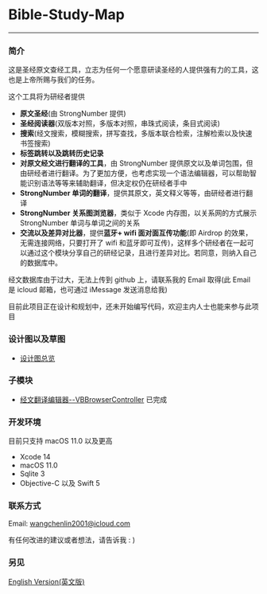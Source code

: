 # Bible-Study-Map

-----------------

### 简介

这是圣经原文查经工具，立志为任何一个愿意研读圣经的人提供强有力的工具，这也是上帝所赐与我们的任务。

这个工具将为研经者提供

- **原文圣经**(由 StrongNumber 提供)
- **圣经阅读器**(双版本对照，多版本对照，串珠式阅读，条目式阅读)
- **搜索**(经文搜索，模糊搜索，拼写查找，多版本联合检索，注解检索以及快速书签搜索)
- **标签跳转以及跳转历史记录**
- **对原文经文进行翻译的工具**，由 StrongNumber 提供原文以及单词包围，但由研经者进行翻译。为了更加方便，也考虑实现一个语法编辑器，可以帮助智能识别语法等等来辅助翻译，但决定权仍在研经者手中
- **StrongNumber 单词的翻译**，提供其原文，英文释义等等，由研经者进行翻译
- **StrongNumber 关系图浏览器**，类似于 Xcode 内存图，以关系网的方式展示 StrongNumber 单词与单词之间的关系
- **交流以及差异对比器**，提供**蓝牙+ wifi 面对面互传功能**(即 Airdrop 的效果，无需连接网络，只要打开了 wifi 和蓝牙即可互传)，这样多个研经者在一起可以通过这个模块分享自己的研经记录，且进行差异对比。若同意，则纳入自己的数据库中。

经文数据库由于过大，无法上传到 github 上，请联系我的 Email 取得(此 Email 是 icloud 邮箱，也可通过 iMessage 发送消息给我)

目前此项目正在设计和规划中，还未开始编写代码，欢迎主内人士也能来参与此项目



### 设计图以及草图

- [设计图总览](./Diagrams/Chinese/0.-设计图总览.md)



### 子模块

- [经文翻译编辑器--VBBrowserController](https://github.com/ChenLin-Wang/Bible-Study-Map-VBBrowserController)   已完成



### 开发环境

目前只支持 macOS 11.0 以及更高

- Xcode 14
- macOS 11.0
- Sqlite 3
- Objective-C 以及 Swift 5



### 联系方式

Email: wangchenlin2001@icloud.com

有任何改进的建议或者想法，请告诉我  : )



### 另见

[English Version(英文版)](./README.md)